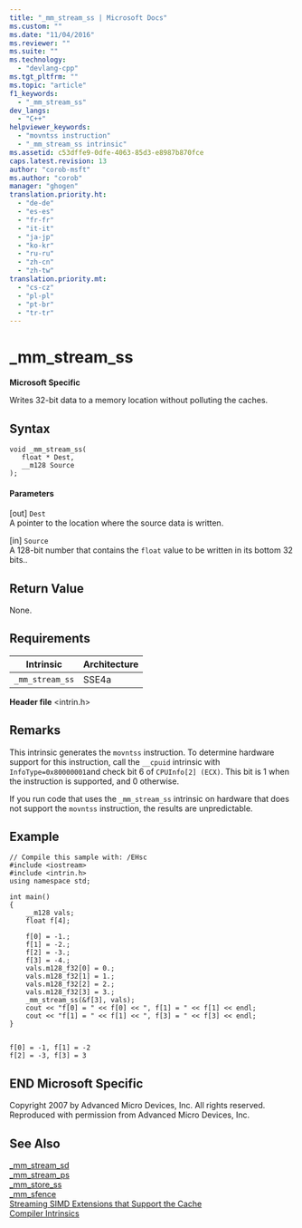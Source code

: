 ```yaml
---
title: "_mm_stream_ss | Microsoft Docs"
ms.custom: ""
ms.date: "11/04/2016"
ms.reviewer: ""
ms.suite: ""
ms.technology: 
  - "devlang-cpp"
ms.tgt_pltfrm: ""
ms.topic: "article"
f1_keywords: 
  - "_mm_stream_ss"
dev_langs: 
  - "C++"
helpviewer_keywords: 
  - "movntss instruction"
  - "_mm_stream_ss intrinsic"
ms.assetid: c53dffe9-0dfe-4063-85d3-e8987b870fce
caps.latest.revision: 13
author: "corob-msft"
ms.author: "corob"
manager: "ghogen"
translation.priority.ht: 
  - "de-de"
  - "es-es"
  - "fr-fr"
  - "it-it"
  - "ja-jp"
  - "ko-kr"
  - "ru-ru"
  - "zh-cn"
  - "zh-tw"
translation.priority.mt: 
  - "cs-cz"
  - "pl-pl"
  - "pt-br"
  - "tr-tr"
---
```

# _mm_stream_ss
**Microsoft Specific**  
  
 Writes 32-bit data to a memory location without polluting the caches.  
  
## Syntax  
  
```  
void _mm_stream_ss(  
   float * Dest,  
   __m128 Source  
);  
```  
  
#### Parameters  
 [out] `Dest`  
 A pointer to the location where the source data is written.  
  
 [in] `Source`  
 A 128-bit number that contains the `float` value to be written in its bottom 32 bits..  
  
## Return Value  
 None.  
  
## Requirements  
  
|Intrinsic|Architecture|  
|---------------|------------------|  
|`_mm_stream_ss`|SSE4a|  
  
 **Header file** \<intrin.h>  
  
## Remarks  
 This intrinsic generates the `movntss` instruction. To determine hardware support for this instruction, call the `__cpuid` intrinsic with `InfoType=0x80000001`and check bit 6 of `CPUInfo[2] (ECX)`. This bit is 1 when the instruction is supported, and 0 otherwise.  
  
 If you run code that uses the `_mm_stream_ss` intrinsic on hardware that does not support the `movntss` instruction, the results are unpredictable.  
  
## Example  
  
```  
// Compile this sample with: /EHsc  
#include <iostream>  
#include <intrin.h>  
using namespace std;  
  
int main()  
{  
    __m128 vals;  
    float f[4];  
  
    f[0] = -1.;  
    f[1] = -2.;  
    f[2] = -3.;  
    f[3] = -4.;  
    vals.m128_f32[0] = 0.;  
    vals.m128_f32[1] = 1.;  
    vals.m128_f32[2] = 2.;  
    vals.m128_f32[3] = 3.;  
    _mm_stream_ss(&f[3], vals);  
    cout << "f[0] = " << f[0] << ", f[1] = " << f[1] << endl;  
    cout << "f[1] = " << f[1] << ", f[3] = " << f[3] << endl;  
}  
  
```  
  
```Output  
f[0] = -1, f[1] = -2  
f[2] = -3, f[3] = 3  
```  
  
## END Microsoft Specific  
 Copyright 2007 by Advanced Micro Devices, Inc. All rights reserved. Reproduced with permission from Advanced Micro Devices, Inc.  
  
## See Also  
 [_mm_stream_sd](../intrinsics/mm-stream-sd.md)   
 [_mm_stream_ps](http://msdn.microsoft.com/en-us/f7af2f19-c0d4-43c6-b5f6-a658d2b1d869)   
 [_mm_store_ss](http://msdn.microsoft.com/en-us/dfeeea35-8faf-4f54-8a9e-6723e226fb08)   
 [_mm_sfence](http://msdn.microsoft.com/en-us/b6c0d18e-3628-4318-826b-45f66782e870)   
 [Streaming SIMD Extensions that Support the Cache](http://msdn.microsoft.com/en-us/8f03493a-d5f5-4457-892e-0b6540494872)   
 [Compiler Intrinsics](../intrinsics/compiler-intrinsics.md)